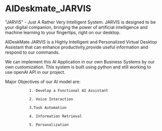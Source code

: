 # AIDeskmate_JARVIS
"JARVIS" - Just A Rather Very Intelligent System. JARVIS is designed to be your digital companion, bringing the power of artificial intelligence and machine learning to your fingertips, right on our desktop.

AIDeskMate JARVIS is a Highly Intelligent and Personalized Virtual Desktop Assistant that can enhance productivity,provide useful information and respond to our commands.

We can implement this AI Application in our own Business Systems by our own customization.
This system is built using python and still working to use openAI API in our project.

Major Objectives of our AI model are:

               1. Develop a Functional AI Assistant
               
               2. Voice Interaction
               
               3.Task Automation
               
               4. Information Retrieval
               
               5. Personalization       
               


